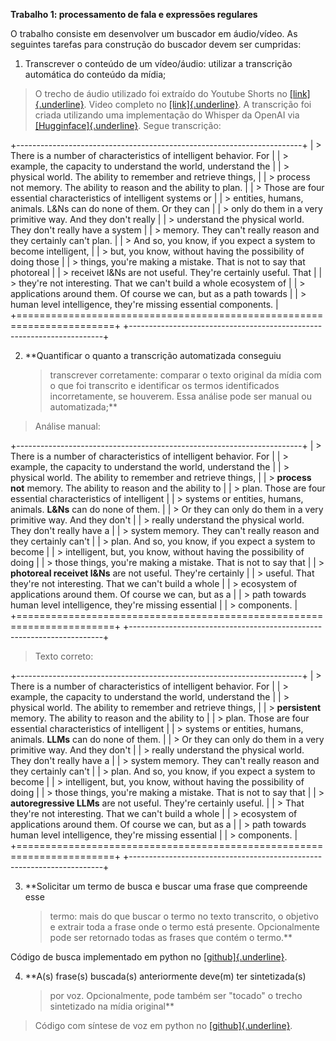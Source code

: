 **Trabalho 1: processamento de fala e expressões regulares**

O trabalho consiste em desenvolver um buscador em áudio/vídeo. As
seguintes tarefas para construção do buscador devem ser cumpridas:

1.  Transcrever o conteúdo de um vídeo/áudio: utilizar a transcrição automática do conteúdo da mídia;

> O trecho de áudio utilizado foi extraído do Youtube Shorts no
> [[link]{.underline}](https://www.youtube.com/shorts/CW3_ELv-jtI).
> Video completo no
> [[link]{.underline}](https://www.youtube.com/watch?v=5t1vTLU7s40&t=182s&ab_channel=LexFridman).
> A transcrição foi criada utilizando uma implementação do Whisper da
> OpenAI via
> [[Hugginface]{.underline}](https://huggingface.co/spaces/SteveDigital/free-fast-youtube-url-video-to-text-using-openai-whisper).
> Segue transcrição:

+-----------------------------------------------------------------------+
| > There is a number of characteristics of intelligent behavior. For   |
| > example, the capacity to understand the world, understand the       |
| > physical world. The ability to remember and retrieve things,        |
| > process not memory. The ability to reason and the ability to plan.  |
| > Those are four essential characteristics of intelligent systems or  |
| > entities, humans, animals. L&Ns can do none of them. Or they can    |
| > only do them in a very primitive way. And they don\'t really        |
| > understand the physical world. They don\'t really have a system     |
| > memory. They can\'t really reason and they certainly can\'t plan.   |
| > And so, you know, if you expect a system to become intelligent,     |
| > but, you know, without having the possibility of doing those        |
| > things, you\'re making a mistake. That is not to say that photoreal |
| > receivet l&Ns are not useful. They\'re certainly useful. That       |
| > they\'re not interesting. That we can\'t build a whole ecosystem of |
| > applications around them. Of course we can, but as a path towards   |
| > human level intelligence, they\'re missing essential components.    |
+=======================================================================+
+-----------------------------------------------------------------------+

2.  **Quantificar o quanto a transcrição automatizada conseguiu
    > transcrever corretamente: comparar o texto original da mídia com o
    > que foi transcrito e identificar os termos identificados
    > incorretamente, se houverem. Essa análise pode ser manual ou
    > automatizada;**

> Análise manual:

+-----------------------------------------------------------------------+
| > There is a number of characteristics of intelligent behavior. For   |
| > example, the capacity to understand the world, understand the       |
| > physical world. The ability to remember and retrieve things,        |
| > **process not** memory. The ability to reason and the ability to    |
| > plan. Those are four essential characteristics of intelligent       |
| > systems or entities, humans, animals. **L&Ns** can do none of them. |
| > Or they can only do them in a very primitive way. And they don\'t   |
| > really understand the physical world. They don\'t really have a     |
| > system memory. They can\'t really reason and they certainly can\'t  |
| > plan. And so, you know, if you expect a system to become            |
| > intelligent, but, you know, without having the possibility of doing |
| > those things, you\'re making a mistake. That is not to say that     |
| > **photoreal receivet l&Ns** are not useful. They\'re certainly      |
| > useful. That they\'re not interesting. That we can\'t build a whole |
| > ecosystem of applications around them. Of course we can, but as a   |
| > path towards human level intelligence, they\'re missing essential   |
| > components.                                                         |
+=======================================================================+
+-----------------------------------------------------------------------+

> Texto correto:

+-----------------------------------------------------------------------+
| > There is a number of characteristics of intelligent behavior. For   |
| > example, the capacity to understand the world, understand the       |
| > physical world. The ability to remember and retrieve things,        |
| > **persistent** memory. The ability to reason and the ability to     |
| > plan. Those are four essential characteristics of intelligent       |
| > systems or entities, humans, animals. **LLMs** can do none of them. |
| > Or they can only do them in a very primitive way. And they don\'t   |
| > really understand the physical world. They don\'t really have a     |
| > system memory. They can\'t really reason and they certainly can\'t  |
| > plan. And so, you know, if you expect a system to become            |
| > intelligent, but, you know, without having the possibility of doing |
| > those things, you\'re making a mistake. That is not to say that     |
| > **autoregressive LLMs** are not useful. They\'re certainly useful.  |
| > That they\'re not interesting. That we can\'t build a whole         |
| > ecosystem of applications around them. Of course we can, but as a   |
| > path towards human level intelligence, they\'re missing essential   |
| > components.                                                         |
+=======================================================================+
+-----------------------------------------------------------------------+

3.  **Solicitar um termo de busca e buscar uma frase que compreende esse
    > termo: mais do que buscar o termo no texto transcrito, o objetivo
    > e extrair toda a frase onde o termo está presente. Opcionalmente
    > pode ser retornado todas as frases que contém o termo.**

Código de busca implementado em python no
[[github]{.underline}](https://github.com/alexandregpeixoto/CatolicaSC_ProcessamentoDeLinguagemNatural_Entrega01/blob/main/FindWords.py).

4.  **A(s) frase(s) buscada(s) anteriormente deve(m) ter sintetizada(s)
    > por voz. Opcionalmente, pode também ser "tocado" o trecho
    > sintetizado na mídia original**

> Código com síntese de voz em python no
> [[github]{.underline}](https://github.com/alexandregpeixoto/CatolicaSC_ProcessamentoDeLinguagemNatural_Entrega01/blob/main/SpeakSentences.py).
